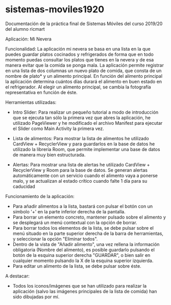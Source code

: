 # sistemas-moviles1920
Documentación de la práctica final de Sistemas Móviles del curso 2019/20 del alumno ricmart

Aplicación: Mi Nevera

Funcionalidad: La aplicación mi nevera se basa en una lista en la que puedes guardar platos cocinados y refrigerados de forma que en todo momento puedas consultar los platos que tienes en la nevera y de esa manera evitar que la comida se ponga mala. La aplicación permite registrar en una lista de dos columnas un nuevo plato de comida, que consta de un nombre de plato* y un alimento principal. En función del alimento principal la aplicación determina cuántos días durará el alimento en buen estado en el refrigerador. Al elegir un alimento principal, se cambia la fotografía representativa en función de éste.

Herramientas utilizadas: 

- Intro Slider: Para realizar un pequeño tutorial a modo de introducción que se ejecuta tan sólo la primera vez que abres la aplicación, he utilizado PageViewer y he modificado el archivo Manifest para ejecutar el Slider como Main Activity la primera vez.

- Lista de alimentos: Para mostrar la lista de alimentos he utilizado CardView + RecyclerView y para guardarlos en la base de datos he utilizado la librería Room, que permite implementar una base de datos de manera muy bien estructurada.

- Alertas: Para mostrar una lista de alertas he utilizado CardView + RecyclerView y Room para la base de datos. Se generan alertas automáticamente con un servicio cuando el alimento vaya a ponerse malo, y se actualizan al estado crítico cuando falte 1 día para su caducidad

Funcionamiento de la aplicación:

- Para añadir alimentos a la lista, bastará con pulsar el botón con un símbolo '+' en la parte inferior derecha de la pantalla.
- Para borrar un elemento concreto, mantener pulsado sobre el alimento y se desplegará un menú contextual con la opción de borrar.
- Para borrar todos los elementos de la lista, se debe pulsar sobre el menú situado en la parte superior derecha de la barra de herramientas, y seleccionar la opción "Eliminar todos".
- Dentro de la vista de "Añadir alimento", una vez rellena la información obligatoria (Nombre del alimento), es posible guardarlo pulsando el botón de la esquina superior derecha "GUARDAR", o bien salir en cualquier momento pulsando la X de la esquina superior izquierda.
- Para editar un alimento de la lista, se debe pulsar sobre éste.

A destacar:

- Todos los iconos/imágenes que se han utilizado para realizar la aplicación (salvo las imágenes principales de la lista de comida) han sido dibujadas por mí.
